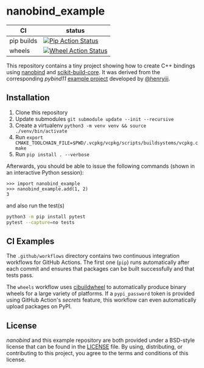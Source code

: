 nanobind_example
================

|      CI              | status |
|----------------------|--------|
| pip builds           | [![Pip Action Status][actions-pip-badge]][actions-pip-link] |
| wheels               | [![Wheel Action Status][actions-wheels-badge]][actions-wheels-link] |

[actions-pip-link]:        https://github.com/wjakob/nanobind_example/actions?query=workflow%3APip
[actions-pip-badge]:       https://github.com/wjakob/nanobind_example/workflows/Pip/badge.svg
[actions-wheels-link]:     https://github.com/wjakob/nanobind_example/actions?query=workflow%3AWheels
[actions-wheels-badge]:    https://github.com/wjakob/nanobind_example/workflows/Wheels/badge.svg


This repository contains a tiny project showing how to create C++ bindings
using [nanobind](https://github.com/wjakob/nanobind) and
[scikit-build-core](https://scikit-build-core.readthedocs.io/en/latest/index.html). It
was derived from the corresponding _pybind11_ [example
project](https://github.com/pybind/scikit_build_example/) developed by
[@henryiii](https://github.com/henryiii).

Installation
------------

1. Clone this repository
2. Update submodules `git submodule update --init --recursive`
3. Create a virtualenv `python3 -m venv venv && source ./venv/bin/activate`
4. Run `export CMAKE_TOOLCHAIN_FILE=$PWD/.vcpkg/vcpkg/scripts/buildsystems/vcpkg.cmake`
5. Run `pip install . --verbose`

Afterwards, you should be able to issue the following commands (shown in an
interactive Python session):

```pycon
>>> import nanobind_example
>>> nanobind_example.add(1, 2)
3
```

and also run the test(s)

```sh
python3 -m pip install pytest
pytest --capture=no tests
```

CI Examples
-----------

The `.github/workflows` directory contains two continuous integration workflows
for GitHub Actions. The first one (`pip`) runs automatically after each commit
and ensures that packages can be built successfully and that tests pass.

The `wheels` workflow uses
[cibuildwheel](https://cibuildwheel.readthedocs.io/en/stable/) to automatically
produce binary wheels for a large variety of platforms. If a `pypi_password`
token is provided using GitHub Action's _secrets_ feature, this workflow can
even automatically upload packages on PyPI.


License
-------

_nanobind_ and this example repository are both provided under a BSD-style
license that can be found in the [LICENSE](./LICENSE) file. By using,
distributing, or contributing to this project, you agree to the terms and
conditions of this license.
